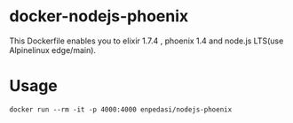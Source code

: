 # docker-nodejs-phoenix
This Dockerfile enables you to elixir 1.7.4 , phoenix 1.4 and node.js LTS(use Alpinelinux edge/main).

# Usage

```
docker run --rm -it -p 4000:4000 enpedasi/nodejs-phoenix
```
